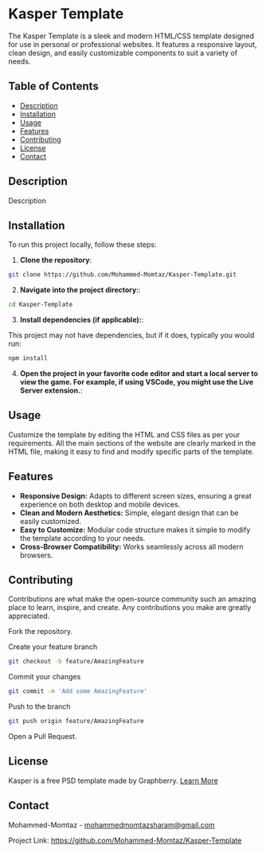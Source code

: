 # Kasper Template

The Kasper Template is a sleek and modern HTML/CSS template designed for use in personal or professional websites. It features a responsive layout, clean design, and easily customizable components to suit a variety of needs.

## Table of Contents

- [Description](#description)
- [Installation](#installation)
- [Usage](#usage)
- [Features](#features)
- [Contributing](#contributing)
- [License](#license)
- [Contact](#contact)

## Description

Description

## Installation

To run this project locally, follow these steps:

1. **Clone the repository**:

```bash
git clone https://github.com/Mohammed-Momtaz/Kasper-Template.git
```

2. **Navigate into the project directory:**:

```bash
cd Kasper-Template
```

3. **Install dependencies (if applicable):**:

This project may not have dependencies, but if it does, typically you would run:

```bash
npm install
```

4. **Open the project in your favorite code editor and start a local server to view the game. For example, if using VSCode, you might use the Live Server extension.**:

## Usage

Customize the template by editing the HTML and CSS files as per your requirements. All the main sections of the website are clearly marked in the HTML file, making it easy to find and modify specific parts of the template.

## Features

- **Responsive Design:** Adapts to different screen sizes, ensuring a great experience on both desktop and mobile devices.
- **Clean and Modern Aesthetics:** Simple, elegant design that can be easily customized.
- **Easy to Customize:** Modular code structure makes it simple to modify the template according to your needs.
- **Cross-Browser Compatibility:** Works seamlessly across all modern browsers.

## Contributing

Contributions are what make the open-source community such an amazing place to learn, inspire, and create. Any contributions you make are greatly appreciated.

Fork the repository.

Create your feature branch
```bash
git checkout -b feature/AmazingFeature
```

Commit your changes
```bash
git commit -m 'Add some AmazingFeature'
```

Push to the branch
```bash
git push origin feature/AmazingFeature
```

Open a Pull Request.

## License

Kasper is a free PSD template made by Graphberry. [Learn More](https://www.graphberry.com/item/kasper-one-page-psd-template)

## Contact

Mohammed-Momtaz - mohammedmomtazsharam@gmail.com

Project Link: https://github.com/Mohammed-Momtaz/Kasper-Template
